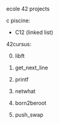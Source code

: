 ecole 42 projects

c piscine:

+  C12 (linked list)

42cursus:

0. libft

1. get_next_line

2. printf

3. netwhat

4. born2beroot

5. push_swap

